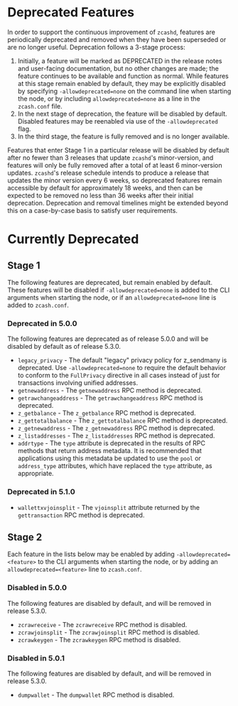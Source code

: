 Deprecated Features
===================

In order to support the continuous improvement of `zcashd`, features are
periodically deprecated and removed when they have been superseded or are no
longer useful.  Deprecation follows a 3-stage process:

1. Initially, a feature will be marked as DEPRECATED in the release notes and
   user-facing documentation, but no other changes are made; the feature
   continues to be available and function as normal. While features at this
   stage remain enabled by default, they may be explicitly disabled by
   specifying `-allowdeprecated=none` on the command line when starting the
   node, or by including `allowdeprecated=none` as a line in the `zcash.conf`
   file. 
2. In the next stage of deprecation, the feature will be disabled by default.
   Disabled features may be reenabled via use of the `-allowdeprecated` flag.
3. In the third stage, the feature is fully removed and is no longer available.

Features that enter Stage 1 in a particular release will be disabled by default
after no fewer than 3 releases that update `zcashd`'s minor-version, and
features will only be fully removed after a total of at least 6 minor-version updates.
`zcashd`'s release schedule intends to produce a release that updates the minor
version every 6 weeks, so deprecated features remain accessible by default for
approximately 18 weeks, and then can be expected to be removed no less than 36
weeks after their initial deprecation. Deprecation and removal timelines might
be extended beyond this on a case-by-case basis to satisfy user requirements. 

Currently Deprecated
====================

Stage 1
-------

The following features are deprecated, but remain enabled by default. These features
will be disabled if `-allowdeprecated=none` is added to the CLI arguments when starting
the node, or if an `allowdeprecated=none` line is added to `zcash.conf`.

### Deprecated in 5.0.0

The following features are deprecated as of release 5.0.0 and will be disabled by
default as of release 5.3.0.

  - `legacy_privacy` - The default "legacy" privacy policy for z_sendmany is
    deprecated. Use `-allowdeprecated=none` to require the default behavior to
    conform to the `FullPrivacy` directive in all cases instead of just for
    transactions involving unified addresses. 
  - `getnewaddress` - The `getnewaddress` RPC method is deprecated.
  - `getrawchangeaddress` - The `getrawchangeaddress` RPC method is deprecated.
  - `z_getbalance` - The `z_getbalance` RPC method is deprecated.
  - `z_gettotalbalance` - The `z_gettotalbalance` RPC method is deprecated.
  - `z_getnewaddress` - The `z_getnewaddress` RPC method is deprecated.
  - `z_listaddresses` - The `z_listaddresses` RPC method is deprecated.
  - `addrtype` - The `type` attribute is deprecated in the results of RPC
    methods that return address metadata. It is recommended that applications
    using this metadata be updated to use the `pool` or `address_type`
    attributes, which have replaced the `type` attribute, as appropriate.

### Deprecated in 5.1.0

  - `wallettxvjoinsplit` - The `vjoinsplit` attribute returned by the
    `gettransaction` RPC method is deprecated.

Stage 2
-------

Each feature in the lists below may be enabled by adding `-allowdeprecated=<feature>`
to the CLI arguments when starting the node, or by adding an `allowdeprecated=<feature>`
line to `zcash.conf`.

### Disabled in 5.0.0

The following features are disabled by default, and will be removed in release 5.3.0.

  - `zcrawreceive` - The `zcrawreceive` RPC method is disabled.
  - `zcrawjoinsplit` - The `zcrawjoinsplit` RPC method is disabled.
  - `zcrawkeygen` - The `zcrawkeygen` RPC method is disabled.

### Disabled in 5.0.1

The following features are disabled by default, and will be removed in release 5.3.0.

  - `dumpwallet` - The `dumpwallet` RPC method is disabled.


